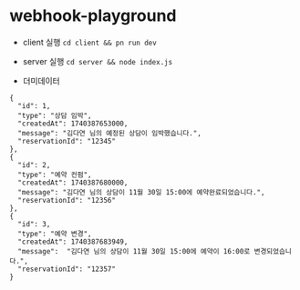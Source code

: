# webhook-playground

- client 실행
  `cd client && pn run dev`

- server 실행
  `cd server && node index.js`

- 더미데이터

```
{
  "id": 1,
  "type": "상담 임박",
  "createdAt": 1740387653000,
  "message": "김다연 님의 예정된 상담이 임박했습니다.",
  "reservationId": "12345"
},
{
  "id": 2,
  "type": "예약 컨펌",
  "createdAt": 1740387680000,
  "message": "김다연 님의 상담이 11월 30일 15:00에 예약완료되었습니다.",
  "reservationId": "12356"
},
{
  "id": 3,
  "type": "예약 변경",
  "createdAt": 1740387683949,
  "message":  "김다연 님의 상담이 11월 30일 15:00에 예약이 16:00로 변경되었습니다.",
  "reservationId": "12357"
}
```
